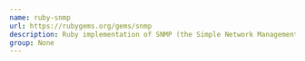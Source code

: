 ```yaml
---
name: ruby-snmp
url: https://rubygems.org/gems/snmp
description: Ruby implementation of SNMP (the Simple Network Management Protocol). URL : https://rubygems.org/gems/snmp Groups : None
group: None
---
```

